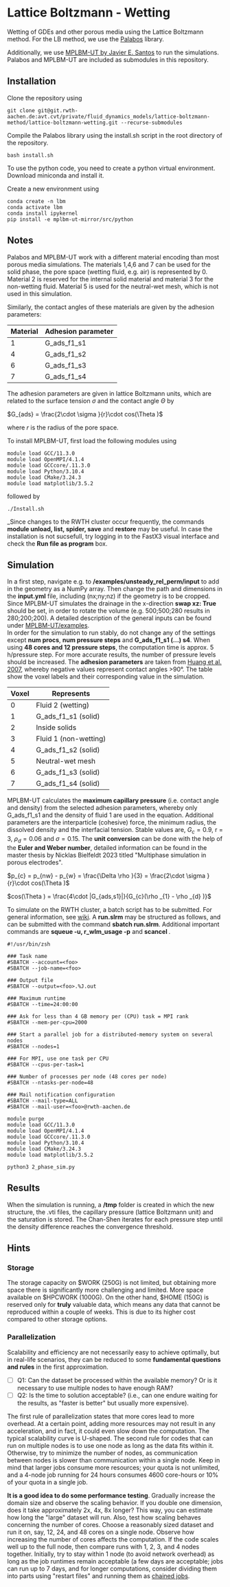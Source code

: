# Lattice Boltzmann - Wetting

Wetting of GDEs and other porous media using the Lattice Boltzmann method.
For the LB method, we use the [Palabos](https://gitlab.com/unigespc/palabos) library.

Additionally, we use [MPLBM-UT by Javier E. Santos](https://github.com/je-santos/MPLBM-UT) to run the simulations.
Palabos and MPLBM-UT are included as submodules in this repository.

## Installation

Clone the repository using

```
git clone git@git.rwth-aachen.de:avt.cvt/private/fluid_dynamics_models/lattice-boltzmann-method/lattice-boltzmann-wetting.git --recurse-submodules
```

Compile the Palabos library using the install.sh script in the root directory of the repository.

```
bash install.sh
```

To use the python code, you need to create a python virtual environment.
Download miniconda and install it.

Create a new environment using

```
conda create -n lbm
conda activate lbm
conda install ipykernel
pip install -e mplbm-ut-mirror/src/python

```


## Notes

Palabos and MPLBM-UT work with a different material encoding than most porous media simulations.
The materials 1,4,6 and 7 can be used for the solid phase, the pore space (wetting fluid, e.g. air) is represented by 0.
Material 2 is reserved for the internal solid material and material 3 for the non-wetting fluid.
Material 5 is used for the neutral-wet mesh, which is not used in this simulation.

Similarly, the contact angles of these materials are given by the adhesion parameters:

| Material | Adhesion parameter |
|----------|--------------------|
| 1        | G_ads_f1_s1        |
| 4        | G_ads_f1_s2        |
| 6        | G_ads_f1_s3        |
| 7        | G_ads_f1_s4        |

The adhesion parameters are given in lattice Boltzmann units, which are related to the surface tension $\sigma$ and the contact angle $\Theta$ by

$G_{ads} = \frac{2\cdot \sigma }{r}\cdot cos(\Theta )$

where $r$ is the radius of the pore space.



To install MPLBM-UT, first load the following modules using

```
module load GCC/11.3.0
module load OpenMPI/4.1.4
module load GCCcore/.11.3.0
module load Python/3.10.4
module load CMake/3.24.3
module load matplotlib/3.5.2
```

followed by

```
./Install.sh
```

_Since changes to the RWTH cluster occur frequently, the commands **module unload, list, spider, save** and **restore** may be useful.
In case the installation is not sucsefull, try logging in to the FastX3 visual interface and check the **Run file as program** box.


## Simulation

In a first step, navigate e.g. to **/examples/unsteady_rel_perm/input** to add in the geometry as a NumPy array.
Then change the path and dimensions in the **input.yml** file, including (nx;ny;nz) if the geometry is to be cropped.
Since MPLBM-UT simulates the drainage in the x-direction **swap xz: True** should be set, in order to rotate the volume
(e.g. 500;500;280 results in 280;200;200). A detailed description of the general inputs can be found under [MPLBM-UT/examples](https://github.com/je-santos/MPLBM-UT/tree/master/examples).\
In order for the simulation to run stably, do not change any of the settings except **num procs**, **num pressure steps** and **G_ads_f1_s1 (...) s4**.
When using **48 cores and 12 pressure steps**, the computation time is approx. 5 h/pressure step. For more accurate results,
the number of pressure levels should be increased. The **adhesion parameters** are taken from [Huang et al. 2007](https://journals.aps.org/pre/abstract/10.1103/PhysRevE.76.066701),
whereby negative values represent contact angles >90°. The table show the voxel labels and their corresponding value in the simulation.

| Voxel | Represents            |
|-------|-----------------------|
| 0     | Fluid 2 (wetting)     |
| 1     | G_ads_f1_s1 (solid)   |
| 2     | Inside solids         |
| 3     | Fluid 1 (non-wetting) |
| 4     | G_ads_f1_s2 (solid)   |
| 5     | Neutral-wet mesh      |
| 6     | G_ads_f1_s3 (solid)   |
| 7     | G_ads_f1_s4 (solid)   |

MPLBM-UT calculates the **maximum capillary pressure** (i.e. contact angle and density)
from the selected adhesion parameters, whereby only G_ads_f1_s1 and the density of fluid 1 are used in the equation.
Additional parameters are the interparticle (cohesive) force, the minimum radius, the dissolved density and the interfacial tension.
Stable values are, $G_{c} = 0.9$, r = 3, $\rho _{d} = 0.06$ and $\sigma = 0.15$. The **unit conversion** can be done with the help of the
**Euler and Weber number**, detailed information can be found in the master thesis by Nicklas Bielfeldt 2023 titled
"Multiphase simulation in porous electrodes".

$p_{c} = p_{nw} - p_{w} = \frac{\Delta \rho }{3} = \frac{2\cdot \sigma }{r}\cdot cos(\Theta )$

$cos(\Theta ) = \frac{4\cdot |G_{ads,s1}|}{G_{c}(\rho _{1} - \rho _{d} )}$

To simulate on the RWTH cluster, a batch script has to be submitted.
For general information, see [wiki](https://help.itc.rwth-aachen.de/service/rhr4fjjutttf/article/13ace46cfbb84e92a64c1361e0e4c104/).
A **run.slrm** may be structured as follows, and can be submitted with the command **sbatch run.slrm**.
Additional important commands are **squeue -u, r_wlm_usage -p** and **scancel <job ID>**.

```
#!/usr/bin/zsh

### Task name
#SBATCH --account=<foo>
#SBATCH --job-name=<foo>

### Output file
#SBATCH --output=<foo>.%J.out

### Maximum runtime
#SBATCH --time=24:00:00

### Ask for less than 4 GB memory per (CPU) task = MPI rank
#SBATCH --mem-per-cpu=2000

### Start a parallel job for a distributed-memory system on several nodes
#SBATCH --nodes=1

### For MPI, use one task per CPU
#SBATCH --cpus-per-task=1

### Number of processes per node (48 cores per node)
#SBATCH --ntasks-per-node=48

### Mail notification configuration
#SBATCH --mail-type=ALL
#SBATCH --mail-user=<foo>@rwth-aachen.de

module purge
module load GCC/11.3.0
module load OpenMPI/4.1.4
module load GCCcore/.11.3.0
module load Python/3.10.4
module load CMake/3.24.3
module load matplotlib/3.5.2

python3 2_phase_sim.py
```

## Results

When the simulation is running, a **/tmp** folder is created in which the new structure, the .vti files, the capillary pressure
(lattice Boltzmann unit) and the saturation is stored. The Chan-Shen iterates for each pressure step until the density difference
reaches the convergence threshold.

## Hints

### Storage

The storage capacity on $WORK (250G) is not limited, but obtaining more space there is significantly more challenging and limited. More space available on $HPCWORK (1000G).
On the other hand, $HOME (150G) is reserved only for **truly** valuable data, which means any data that cannot be reproduced within a couple of weeks.
This is due to its higher cost compared to other storage options.

### Parallelization

Scalability and efficiency are not necessarily easy to achieve optimally, but in real-life scenarios,
they can be reduced to some **fundamental questions and rules** in the first approximation.

- [ ] Q1: Can the dataset be processed within the available memory? Or is it necessary to use multiple nodes to have enough RAM?
- [ ] Q2: Is the time to solution acceptable? (i.e., can one endure waiting for the results, as "faster is better" but usually more expensive).

The first rule of parallelization states that more cores lead to more overhead.
At a certain point, adding more resources may not result in any acceleration, and in fact, it could even slow down the computation.
The typical scalability curve is U-shaped. The second rule for codes that can run on multiple nodes is to use one node as long as the data fits within it.
Otherwise, try to minimize the number of nodes, as communication between nodes is slower than communication within a single node.
Keep in mind that larger jobs consume more resources; your quota is not unlimited, and a 4-node job running for 24 hours consumes 4600 core-hours or 10% of your quota in a single job.

**It is a good idea to do some performance testing**. Gradually increase the domain size and observe the scaling behavior.
If you double one dimension, does it take approximately 2x, 4x, 8x longer? This way, you can estimate how long the "large" dataset will run.
Also, test how scaling behaves concerning the number of cores. Choose a reasonably sized dataset and run it on, say, 12, 24, and 48 cores on a single node.
Observe how increasing the number of cores affects the computation. If the code scales well up to the full node, then compare runs with 1, 2, 3, and 4 nodes together.
Initially, try to stay within 1 node (to avoid network overhead) as long as the job runtimes remain acceptable
(a few days are acceptable; jobs can run up to 7 days, and for longer computations, consider dividing them into parts
using "restart files" and running them as [chained jobs](https://hpc-wiki.info/hpc/SLURM#Array_and_Chain_Jobs).